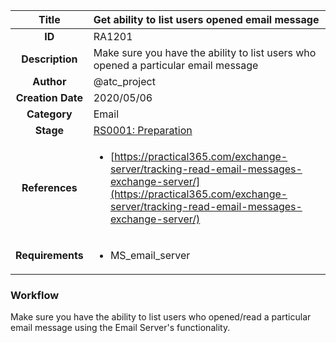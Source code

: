 | Title                       | Get ability to list users opened email message         |
|:---------------------------:|:--------------------|
| **ID**                      | RA1201            |
| **Description**             | Make sure you have the ability to list users who opened a particular email message   |
| **Author**                  | @atc_project        |
| **Creation Date**           | 2020/05/06 |
| **Category**                | Email      |
| **Stage**                   |[RS0001: Preparation](../Response_Stages/RS0001.md)| 
| **References** |<ul><li>[https://practical365.com/exchange-server/tracking-read-email-messages-exchange-server/](https://practical365.com/exchange-server/tracking-read-email-messages-exchange-server/)</li></ul>|
| **Requirements** |<ul><li>MS_email_server</li></ul>|

### Workflow

Make sure you have the ability to list users who opened/read a particular email message using the Email Server's functionality.
